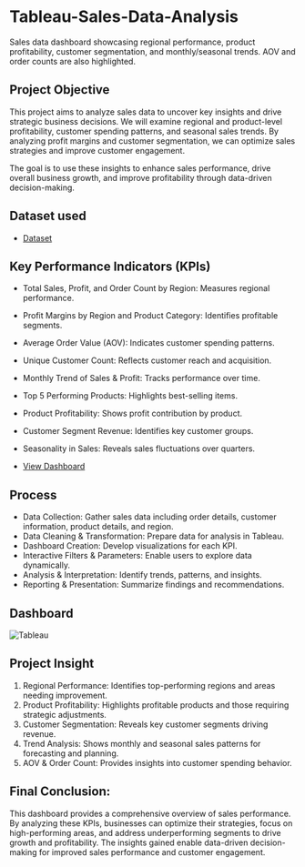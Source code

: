 # Tableau-Sales-Data-Analysis
Sales data dashboard showcasing regional performance, product profitability, customer segmentation, and monthly/seasonal trends. AOV and order counts are also highlighted.

## Project Objective
This project aims to analyze sales data to uncover key insights and drive strategic business decisions. We will examine regional and product-level profitability, customer spending patterns, and seasonal sales trends. By analyzing profit margins and customer segmentation, we can optimize sales strategies and improve customer engagement.

The goal is to use these insights to enhance sales performance, drive overall business growth, and improve profitability through data-driven decision-making.
 
 ## Dataset used
 - <a href="https://github.com/inileshverma/Tableau-Sales-Data-Analysis/blob/main/Tableau_Real_World_Questions.xlsx">Dataset</a>
 
 ## Key Performance Indicators (KPIs)
- Total Sales, Profit, and Order Count by Region: Measures regional performance.
- Profit Margins by Region and Product Category: Identifies profitable segments.
- Average Order Value (AOV): Indicates customer spending patterns.
- Unique Customer Count: Reflects customer reach and acquisition.
- Monthly Trend of Sales & Profit: Tracks performance over time.
- Top 5 Performing Products: Highlights best-selling items.
- Product Profitability: Shows profit contribution by product.
- Customer Segment Revenue: Identifies key customer groups.
- Seasonality in Sales: Reveals sales fluctuations over quarters.
 
 - <a href="https://github.com/inileshverma/Tableau-Sales-Data-Analysis/blob/main/Tableau.png">View Dashboard</a>
 
 ## Process
- Data Collection: Gather sales data including order details, customer information, product details, and region.
- Data Cleaning & Transformation: Prepare data for analysis in Tableau.
- Dashboard Creation: Develop visualizations for each KPI.
- Interactive Filters & Parameters: Enable users to explore data dynamically.
- Analysis & Interpretation: Identify trends, patterns, and insights.
- Reporting & Presentation: Summarize findings and recommendations.
 
 ## Dashboard
![Tableau](https://github.com/user-attachments/assets/b2ccf02d-52db-45a7-9722-19ee6923998c)


 
 
 ## Project Insight
1. Regional Performance: Identifies top-performing regions and areas needing improvement.
2. Product Profitability: Highlights profitable products and those requiring strategic adjustments.
3. Customer Segmentation: Reveals key customer segments driving revenue.
4. Trend Analysis: Shows monthly and seasonal sales patterns for forecasting and planning.
5. AOV & Order Count: Provides insights into customer spending behavior.
 
 ## Final Conclusion:
This dashboard provides a comprehensive overview of sales performance. By analyzing these KPIs, businesses can optimize their strategies, focus on high-performing areas, and address underperforming segments to drive growth and profitability. The insights gained enable data-driven decision-making for improved sales performance and customer engagement.
